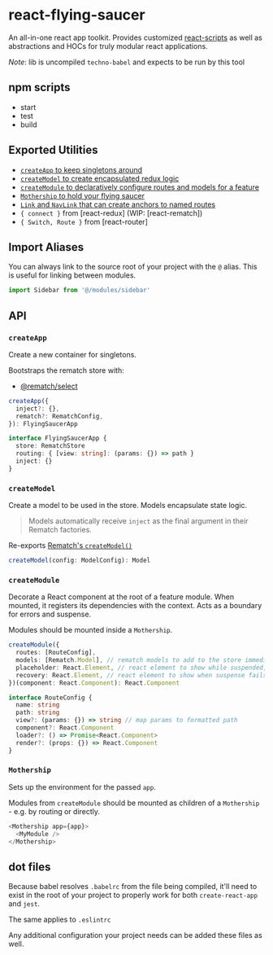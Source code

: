 # react-flying-saucer

An all-in-one react app toolkit. Provides customized [react-scripts](https://github.com/facebook/create-react-app#readme) as well as abstractions and HOCs for truly modular react applications.

_Note_: lib is uncompiled `techno-babel` and expects to be run by this tool

## npm scripts

- start
- test
- build

## Exported Utilities

- [`createApp` to keep singletons around](#createApp)
- [`createModel` to create encapsulated redux logic](#createModel)
- [`createModule` to declaratively configure routes and models for a feature](#createModule)
- [`Mothership` to hold your flying saucer](#Mothership)
- [`Link` and `NavLink` that can create anchors to named routes](#Link)
- `{ connect }` from [react-redux] (WIP: [react-rematch])
- `{ Switch, Route }` from [react-router]

## Import Aliases

You can always link to the source root of your project with the `@` alias. This is useful for linking between modules.

```js
import Sidebar from '@/modules/sidebar'
```

## API

### `createApp`

Create a new container for singletons.

Bootstraps the rematch store with:

- [@rematch/select]()

```ts
createApp({
  inject?: {},
  rematch?: RematchConfig,
}): FlyingSaucerApp
```

```ts
interface FlyingSaucerApp {
  store: RematchStore
  routing: { [view: string]: (params: {}) => path }
  inject: {}
}
```

### `createModel`

Create a model to be used in the store. Models encapsulate state logic.

> Models automatically receive `inject` as the final argument in their Rematch factories.

Re-exports [Rematch's `createModel()`](https://rematch.gitbooks.io/rematch/docs/api.html#models)

```ts
createModel(config: ModelConfig): Model
```

### `createModule`

Decorate a React component at the root of a feature module. When mounted, it registers its dependencies with the context. Acts as a boundary for errors and suspense.

Modules should be mounted inside a `Mothership`.

```ts
createModule({
  routes: [RouteConfig],
  models: [Rematch.Model], // rematch models to add to the store immediately
  placeholder: React.Element, // react element to show while suspended,
  recovery: React.Element, // react element to show when suspense fails
})(component: React.Component): React.Component
```

```ts
interface RouteConfig {
  name: string
  path: string
  view?: (params: {}) => string // map params to formatted path
  component?: React.Component
  loader?: () => Promise<React.Component>
  render?: (props: {}) => React.Component
}
```

### `Mothership`

Sets up the environment for the passed `app`.

Modules from `createModule` should be mounted as children of a `Mothership` - e.g. by routing or directly.

```ts
<Mothership app={app}>
  <MyModule />
</Mothership>
```

## dot files

Because babel resolves `.babelrc` from the file being compiled, it'll need to exist in the root of your project to properly work for both `create-react-app` and `jest`.

The same applies to `.eslintrc`

Any additional configuration your project needs can be added these files as well.
